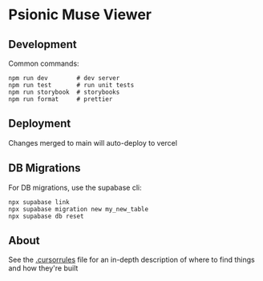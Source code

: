 # Psionic Muse Viewer

## Development

Common commands:

```shellscript
npm run dev        # dev server
npm run test       # run unit tests
npm run storybook  # storybooks
npm run format     # prettier
```

## Deployment

Changes merged to main will auto-deploy to vercel

## DB Migrations

For DB migrations, use the supabase cli:

```shellscript
npx supabase link
npx supabase migration new my_new_table
npx supabase db reset
```

## About

See the [.cursorrules](./.cursorrules) file for an in-depth description of where to find things and how they're built

